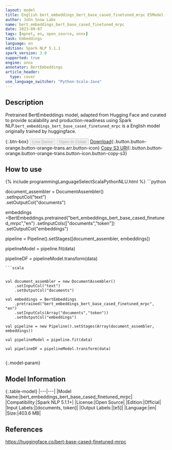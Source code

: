```yaml
---
layout: model
title: English bert_embeddings_bert_base_cased_finetuned_mrpc E5Model from huggingface
author: John Snow Labs
name: bert_embeddings_bert_base_cased_finetuned_mrpc
date: 2023-09-07
tags: [mpnet, en, open_source, onnx]
task: Embeddings
language: en
edition: Spark NLP 5.1.1
spark_version: 3.0
supported: true
engine: onnx
annotator: BertEmbeddings
article_header:
  type: cover
use_language_switcher: "Python-Scala-Java"
---
```


## Description

Pretrained BertEmbeddings  model, adapted from Hugging Face and curated to provide scalability and production-readiness using Spark NLP.`bert_embeddings_bert_base_cased_finetuned_mrpc` is a English model originally trained by huggingface.

{:.btn-box}
<button class="button button-orange" disabled>Live Demo</button>
<button class="button button-orange" disabled>Open in Colab</button>
[Download](https://s3.amazonaws.com/auxdata.johnsnowlabs.com/public/models/bert_embeddings_bert_base_cased_finetuned_mrpc_en_5.1.1_3.0_1694120502056.zip){:.button.button-orange.button-orange-trans.arr.button-icon}
[Copy S3 URI](s3://auxdata.johnsnowlabs.com/public/models/bert_embeddings_bert_base_cased_finetuned_mrpc_en_5.1.1_3.0_1694120502056.zip){:.button.button-orange.button-orange-trans.button-icon.button-copy-s3}

## How to use



<div class="tabs-box" markdown="1">
{% include programmingLanguageSelectScalaPythonNLU.html %}
```python


document_assembler = DocumentAssembler() \
    .setInputCol("text") \
    .setOutputCol("documents")
    
    
embeddings =BertEmbeddings.pretrained("bert_embeddings_bert_base_cased_finetuned_mrpc","en")             .setInputCols(["documents","token"])             .setOutputCol("embeddings")

pipeline = Pipeline().setStages([document_assembler, embeddings])

pipelineModel = pipeline.fit(data)

pipelineDF = pipelineModel.transform(data)

```
```scala


val document_assembler = new DocumentAssembler()
    .setInputCol("text") 
    .setOutputCol("documents")
    
val embeddings = BertEmbeddings 
    .pretrained("bert_embeddings_bert_base_cased_finetuned_mrpc", "en")
    .setInputCols(Array("documents","token")) 
    .setOutputCol("embeddings") 

val pipeline = new Pipeline().setStages(Array(document_assembler, embeddings))

val pipelineModel = pipeline.fit(data)

val pipelineDF = pipelineModel.transform(data)


```
</div>

{:.model-param}
## Model Information

{:.table-model}
|---|---|
|Model Name:|bert_embeddings_bert_base_cased_finetuned_mrpc|
|Compatibility:|Spark NLP 5.1.1+|
|License:|Open Source|
|Edition:|Official|
|Input Labels:|[documents, token]|
|Output Labels:|[e5]|
|Language:|en|
|Size:|403.6 MB|

## References

https://huggingface.co/bert-base-cased-finetuned-mrpc